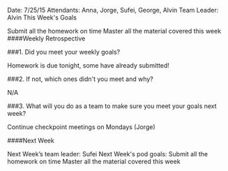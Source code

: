 
Date: 7/25/15
Attendants: Anna, Jorge, Sufei, George, Alvin
Team Leader: Alvin
This Week's Goals

Submit all the homework on time
Master all the material covered this week
####Weekly Retrospective

###1. Did you meet your weekly goals?

Homework is due tonight, some have already submitted!

###2. If not, which ones didn't you meet and why?

N/A

###3. What will you do as a team to make sure you meet your goals next week?

Continue checkpoint meetings on Mondays (Jorge)

####Next Week

Next Week’s team leader: Sufei
Next Week's pod goals:
Submit all the homework on time
Master all the material covered this week

